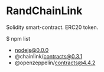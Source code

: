 # RandChainLink

Solidity smart-contract. ERC20 token. 

$ npm list

- nodejs@0.0.0
- @chainlink/contracts@0.3.1
- @openzeppelin/contracts@4.4.2

